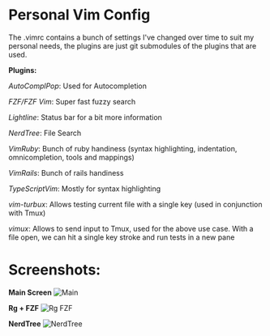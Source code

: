 # Personal Vim Config


The .vimrc contains a bunch of settings I've changed over time to suit my personal needs, the plugins are just git submodules of the plugins that are used.

**Plugins:**

*AutoComplPop*: Used for Autocompletion


*FZF/FZF Vim*: Super fast fuzzy search


*Lightline*: Status bar for a bit more information


*NerdTree*: File Search


*VimRuby*: Bunch of ruby handiness (syntax highlighting, indentation, omnicompletion, tools and mappings)


*VimRails*: Bunch of rails handiness 


*TypeScriptVim*: Mostly for syntax highlighting

*vim-turbux*: Allows testing current file with a single key (used in conjunction with Tmux)

*vimux*: Allows to send input to Tmux, used for the above use case. With a file open, we can hit a single key stroke and run tests in a new pane



# **Screenshots:**

**Main Screen**
![Main](https://user-images.githubusercontent.com/31668643/89466168-552bc780-d741-11ea-9887-7a0e9dc023db.png)

**Rg + FZF**
![Rg FZF](https://user-images.githubusercontent.com/31668643/89466164-53620400-d741-11ea-826e-df1a20627911.png)

**NerdTree**
![NerdTree](https://user-images.githubusercontent.com/31668643/89466149-50ffaa00-d741-11ea-98f2-77d4197ef9e3.png)
